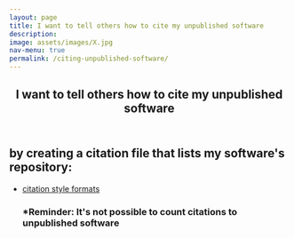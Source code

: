 ```yaml
---
layout: page
title: I want to tell others how to cite my unpublished software
description: 
image: assets/images/X.jpg
nav-menu: true
permalink: /citing-unpublished-software/
---
```

<!-- Main -->
<div id="main" class="alt">

<!-- One -->
<section id="one">
	<div class="inner">
		<header class="major">
			<h1>I want to tell others how to cite my unpublished software</h1>
		</header>

<!-- Content -->
<h2 id="content">by creating a citation file that lists my software's repository:</h2>
<div class="row">
	<div class="6u 12u$(small)">
		<ul class="actions">
			<li><a href="https://cfa-library.github.io/citing-software/citation-file-formats/" class="button big">citation style formats</a></li>
			<h3 id="content">*Reminder: It's not possible to count citations to unpublished software</h3>
		</ul>
	</div>
</div>
</div>
